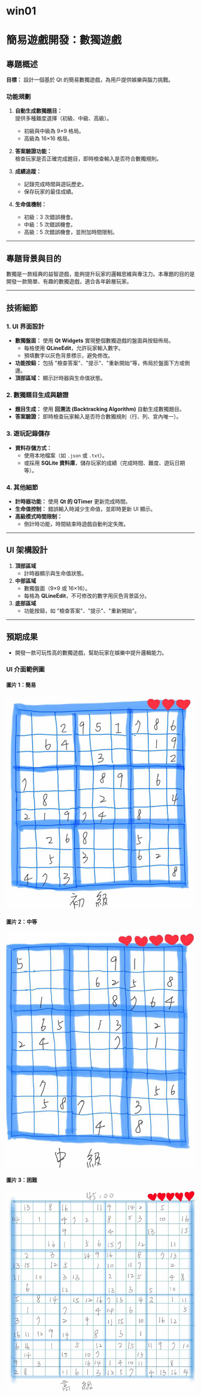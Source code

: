 # win01

# 簡易遊戲開發：數獨遊戲

## 專題概述
**目標：** 設計一個基於 Qt 的簡易數獨遊戲，為用戶提供娛樂與腦力挑戰。

### 功能規劃
1. **自動生成數獨題目：**  
   提供多種難度選擇（初級、中級、高級）。  
   - 初級與中級為 9×9 格局。  
   - 高級為 16×16 格局。

2. **答案驗證功能：**  
   檢查玩家是否正確完成題目，即時檢查輸入是否符合數獨規則。

3. **成績追蹤：**  
   - 記錄完成時間與遊玩歷史。  
   - 保存玩家的最佳成績。  

4. **生命值機制：**  
   - 初級：3 次錯誤機會。  
   - 中級：5 次錯誤機會。  
   - 高級：5 次錯誤機會，並附加時間限制。

---

## 專題背景與目的
數獨是一款經典的益智遊戲，能夠提升玩家的邏輯思維與專注力。本專題的目的是開發一款簡單、有趣的數獨遊戲，適合各年齡層玩家。

---

## 技術細節

### 1. UI 界面設計
- **數獨盤面：** 使用 **Qt Widgets** 實現整個數獨遊戲的盤面與按鈕佈局。
  - 每格使用 **QLineEdit**，允許玩家輸入數字。
  - 預填數字以灰色背景標示，避免修改。
- **功能按鈕：** 包括 "檢查答案"、"提示"、"重新開始"等，佈局於盤面下方或側邊。
- **頂部區域：** 顯示計時器與生命值狀態。

### 2. 數獨題目生成與驗證
- **題目生成：** 使用 **回溯法 (Backtracking Algorithm)** 自動生成數獨題目。
- **答案驗證：** 即時檢查玩家輸入是否符合數獨規則（行、列、宮內唯一）。

### 3. 遊玩記錄儲存
- **資料存儲方式：**  
  - 使用本地檔案（如 `.json` 或 `.txt`）。  
  - 或採用 **SQLite 資料庫**，儲存玩家的成績（完成時間、難度、遊玩日期等）。

### 4. 其他細節
- **計時器功能：** 使用 **Qt 的 QTimer** 更新完成時間。
- **生命值控制：** 錯誤輸入時減少生命值，並即時更新 UI 顯示。
- **高級模式時間限制：**  
  - 倒計時功能，時間結束時遊戲自動判定失敗。

---

## UI 架構設計
1. **頂部區域**  
   - 計時器顯示與生命值狀態。  
2. **中部區域**  
   - 數獨盤面（9×9 或 16×16）。  
   - 每格為 **QLineEdit**，不可修改的數字用灰色背景區分。
3. **底部區域**  
   - 功能按鈕，如 "檢查答案"、"提示"、"重新開始"。

---

## 預期成果
- 開發一款可玩性高的數獨遊戲，幫助玩家在娛樂中提升邏輯能力。



### UI 介面範例圖
#### 圖片 1：簡易
![簡易](L.jpg)

#### 圖片 2：中等
![中等](M.jpg)

#### 圖片 3：困難
![困難](H.jpg)
